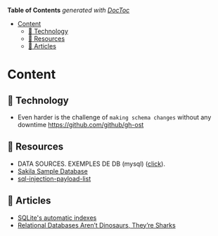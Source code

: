 <!-- START doctoc generated TOC please keep comment here to allow auto update -->
<!-- DON'T EDIT THIS SECTION, INSTEAD RE-RUN doctoc TO UPDATE -->
**Table of Contents**  *generated with [DocToc](https://github.com/thlorenz/doctoc)*

- [Content](#content)
  - [:rocket: Technology](#rocket-technology)
  - [:open_file_folder: Resources](#open_file_folder-resources)
  - [:memo: Articles](#memo-articles)

<!-- END doctoc generated TOC please keep comment here to allow auto update -->

# Content
<!-- --------------------------------------------- -->

## :rocket: Technology

- Even harder is the challenge of `making schema changes` without any downtime <https://github.com/github/gh-ost>

## :open_file_folder: Resources

- DATA SOURCES. EXEMPLES DE DB (mysql) ([click](https://www.netveloper.com/bases-de-datos-de-pruebas-para-mysql)).
- [Sakila Sample Database](https://downloads.mysql.com/docs/sakila-en.a4.pdf)
- [sql-injection-payload-list](https://github.com/payloadbox/sql-injection-payload-list)

## :memo: Articles

- [SQLite's automatic indexes](https://misfra.me/2022/sqlite-automatic-indexes)
- [Relational Databases Aren’t Dinosaurs, They’re Sharks](./relational-databases-they-re-sharks.md)
